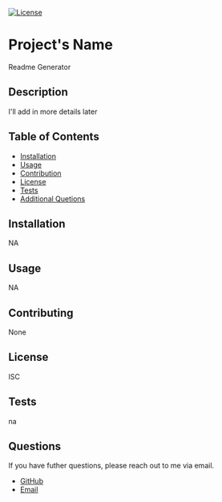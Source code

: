 
    
[![License](https://img.shields.io/badge/License-ISC-blue.svg)](https://opensource.org/licenses/Apache-2.0)

# Project's Name
Readme Generator

## Description
I'll add in more details later


## Table of Contents

- [Installation](#installation)
- [Usage](#usage)
- [Contribution](#contributing)
- [License](#license)
- [Tests](#tests)
- [Additional Quetions](#questions)

## Installation
NA

## Usage
NA

## Contributing
None

## License
ISC

## Tests
na

## Questions

If you have futher questions, please reach out to me via email.

- [GitHub](undefined)
- [Email](abc@example.com)

    